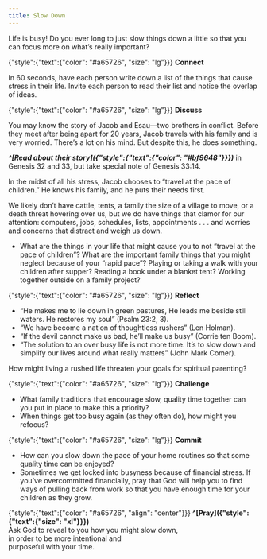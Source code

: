 ```yaml
---
title: Slow Down
---
```


Life is busy! Do you ever long to just slow things down a little so that you can focus more on what’s really important?

{"style":{"text":{"color": "#a65726", "size": "lg"}}}
**Connect**

In 60 seconds, have each person write down a list of the things that cause stress in their life. Invite each person to read their list and notice the overlap of ideas.

{"style":{"text":{"color": "#a65726", "size": "lg"}}}
**Discuss**

You may know the story of Jacob and Esau—two brothers in conflict. Before they meet after being apart for 20 years, Jacob travels with his family and is very worried. There’s a lot on his mind. But despite this, he does something.

_**^[Read about their story]({"style":{"text":{"color": "#bf9648"}}})**_ in Genesis 32 and 33, but take special note of Genesis 33:14.

In the midst of all his stress, Jacob chooses to “travel at the pace of children.” He knows his family, and he puts their needs first.

We likely don’t have cattle, tents, a family the size of a village to move, or a death threat hovering over us, but we do have things that clamor for our attention: computers, jobs, schedules, lists, appointments . . . and worries and concerns that distract and weigh us down.

- What are the things in your life that might cause you to not “travel at the pace of children”? What are the important family things that you might neglect because of your “rapid pace”? Playing or taking a walk with your children after supper? Reading a book under a blanket tent? Working together outside on a family project?

{"style":{"text":{"color": "#a65726", "size": "lg"}}}
**Reflect**

- “He makes me to lie down in green pastures, He leads me beside still waters. He restores my soul” (Psalm 23:2, 3).
- “We have become a nation of thoughtless rushers” (Len Holman).
- “If the devil cannot make us bad, he’ll make us busy” (Corrie ten Boom).
- “The solution to an over busy life is not more time. It’s to slow down and simplify our lives around what really matters” (John Mark Comer).

How might living a rushed life threaten your goals for spiritual parenting?

{"style":{"text":{"color": "#a65726", "size": "lg"}}}
**Challenge**

- What family traditions that encourage slow, quality time together can you put in place to make this a priority?
- When things get too busy again (as they often do), how might you refocus?

{"style":{"text":{"color": "#a65726", "size": "lg"}}}
**Commit**

- How can you slow down the pace of your home routines so that some quality time can be enjoyed?
- Sometimes we get locked into busyness because of financial stress. If you’ve overcommitted financially, pray that God will help you to find ways of pulling back from work so that you have enough time for your children as they grow.

{"style":{"text":{"color": "#a65726", "align": "center"}}}
**^[Pray]({"style":{"text":{"size": "xl"}}})**\
Ask God to reveal to you how you might slow down,\
in order to be more intentional and\
purposeful with your time.